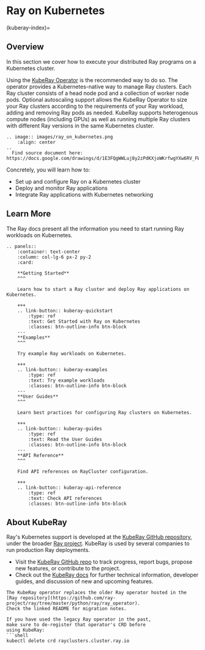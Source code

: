 # Ray on Kubernetes
(kuberay-index)=
## Overview

In this section we cover how to execute your distributed Ray programs on a Kubernetes cluster.

Using the [KubeRay Operator](https://ray-project.github.io/kuberay/components/operator/) is the
recommended way to do so. The operator provides a Kubernetes-native way to manage Ray clusters.
Each Ray cluster consists of a head node pod and a collection of worker node pods. Optional
autoscaling support allows the KubeRay Operator to size your Ray clusters according to the
requirements of your Ray workload, adding and removing Ray pods as needed. KubeRay supports
heterogenous compute nodes (including GPUs) as well as running multiple Ray clusters with
different Ray versions in the same Kubernetes cluster.

```{eval-rst}
.. image:: images/ray_on_kubernetes.png
    :align: center
..
  Find source document here: https://docs.google.com/drawings/d/1E3FQgWWLuj8y2zPdKXjoWKrfwgYXw6RV_FWRwK8dVlg/edit
```


Concretely, you will learn how to:

- Set up and configure Ray on a Kubernetes cluster
- Deploy and monitor Ray applications
- Integrate Ray applications with Kubernetes networking

## Learn More

The Ray docs present all the information you need to start running Ray workloads on Kubernetes.

```{eval-rst}
.. panels::
    :container: text-center
    :column: col-lg-6 px-2 py-2
    :card:

    **Getting Started**
    ^^^

    Learn how to start a Ray cluster and deploy Ray applications on Kubernetes.

    +++
    .. link-button:: kuberay-quickstart
        :type: ref
        :text: Get Started with Ray on Kubernetes
        :classes: btn-outline-info btn-block
    ---
    **Examples**
    ^^^

    Try example Ray workloads on Kubernetes.

    +++
    .. link-button:: kuberay-examples
        :type: ref
        :text: Try example workloads
        :classes: btn-outline-info btn-block
    ---
    **User Guides**
    ^^^

    Learn best practices for configuring Ray clusters on Kubernetes.

    +++
    .. link-button:: kuberay-guides
        :type: ref
        :text: Read the User Guides
        :classes: btn-outline-info btn-block
    ---
    **API Reference**
    ^^^

    Find API references on RayCluster configuration.

    +++
    .. link-button:: kuberay-api-reference
        :type: ref
        :text: Check API references
        :classes: btn-outline-info btn-block
```
## About KubeRay

Ray's Kubernetes support is developed at the [KubeRay GitHub repository](https://github.com/ray-project/kuberay), under the broader [Ray project](https://github.com/ray-project/). KubeRay is used by several companies to run production Ray deployments.

- Visit the [KubeRay GitHub repo](https://github.com/ray-project/kuberay) to track progress, report bugs, propose new features, or contribute to
the project.
- Check out the [KubeRay docs](https://ray-project.github.io/kuberay/) for further technical information, developer guides,
and discussion of new and upcoming features.

```{note}
The KubeRay operator replaces the older Ray operator hosted in the [Ray repository](https://github.com/ray-project/ray/tree/master/python/ray/ray_operator).
Check the linked README for migration notes.

If you have used the legacy Ray operator in the past,
make sure to de-register that operator's CRD before
using KubeRay:
```shell
kubectl delete crd rayclusters.cluster.ray.io
```
